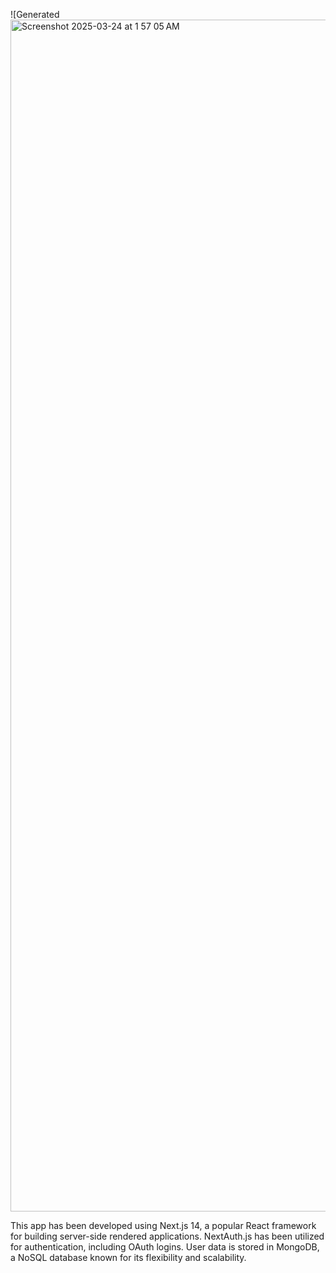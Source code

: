 
![Generated <img width="1907" alt="Screenshot 2025-03-24 at 1 57 05 AM" src="https://github.com/user-attachments/assets/c2d9a1f7-436c-4c16-a9b2-34e3166425cf" />

This app has been developed using Next.js 14, a popular React framework for building server-side rendered applications. NextAuth.js has been utilized for authentication, including OAuth logins. User data is stored in MongoDB, a NoSQL database known for its flexibility and scalability.

